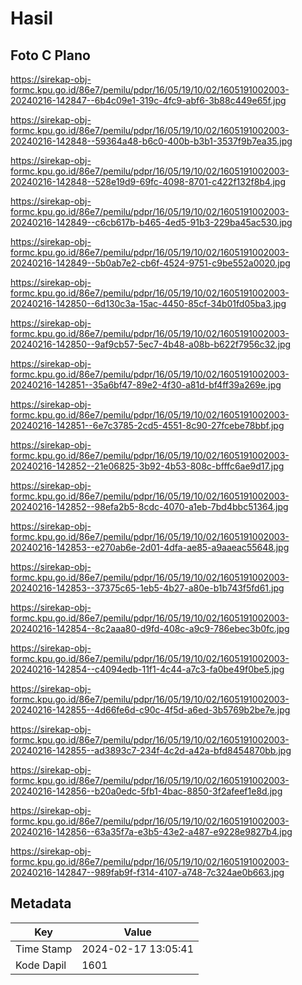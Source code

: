 # Hasil

## Foto C Plano

https://sirekap-obj-formc.kpu.go.id/86e7/pemilu/pdpr/16/05/19/10/02/1605191002003-20240216-142847--6b4c09e1-319c-4fc9-abf6-3b88c449e65f.jpg

https://sirekap-obj-formc.kpu.go.id/86e7/pemilu/pdpr/16/05/19/10/02/1605191002003-20240216-142848--59364a48-b6c0-400b-b3b1-3537f9b7ea35.jpg

https://sirekap-obj-formc.kpu.go.id/86e7/pemilu/pdpr/16/05/19/10/02/1605191002003-20240216-142848--528e19d9-69fc-4098-8701-c422f132f8b4.jpg

https://sirekap-obj-formc.kpu.go.id/86e7/pemilu/pdpr/16/05/19/10/02/1605191002003-20240216-142849--c6cb617b-b465-4ed5-91b3-229ba45ac530.jpg

https://sirekap-obj-formc.kpu.go.id/86e7/pemilu/pdpr/16/05/19/10/02/1605191002003-20240216-142849--5b0ab7e2-cb6f-4524-9751-c9be552a0020.jpg

https://sirekap-obj-formc.kpu.go.id/86e7/pemilu/pdpr/16/05/19/10/02/1605191002003-20240216-142850--6d130c3a-15ac-4450-85cf-34b01fd05ba3.jpg

https://sirekap-obj-formc.kpu.go.id/86e7/pemilu/pdpr/16/05/19/10/02/1605191002003-20240216-142850--9af9cb57-5ec7-4b48-a08b-b622f7956c32.jpg

https://sirekap-obj-formc.kpu.go.id/86e7/pemilu/pdpr/16/05/19/10/02/1605191002003-20240216-142851--35a6bf47-89e2-4f30-a81d-bf4ff39a269e.jpg

https://sirekap-obj-formc.kpu.go.id/86e7/pemilu/pdpr/16/05/19/10/02/1605191002003-20240216-142851--6e7c3785-2cd5-4551-8c90-27fcebe78bbf.jpg

https://sirekap-obj-formc.kpu.go.id/86e7/pemilu/pdpr/16/05/19/10/02/1605191002003-20240216-142852--21e06825-3b92-4b53-808c-bfffc6ae9d17.jpg

https://sirekap-obj-formc.kpu.go.id/86e7/pemilu/pdpr/16/05/19/10/02/1605191002003-20240216-142852--98efa2b5-8cdc-4070-a1eb-7bd4bbc51364.jpg

https://sirekap-obj-formc.kpu.go.id/86e7/pemilu/pdpr/16/05/19/10/02/1605191002003-20240216-142853--e270ab6e-2d01-4dfa-ae85-a9aaeac55648.jpg

https://sirekap-obj-formc.kpu.go.id/86e7/pemilu/pdpr/16/05/19/10/02/1605191002003-20240216-142853--37375c65-1eb5-4b27-a80e-b1b743f5fd61.jpg

https://sirekap-obj-formc.kpu.go.id/86e7/pemilu/pdpr/16/05/19/10/02/1605191002003-20240216-142854--8c2aaa80-d9fd-408c-a9c9-786ebec3b0fc.jpg

https://sirekap-obj-formc.kpu.go.id/86e7/pemilu/pdpr/16/05/19/10/02/1605191002003-20240216-142854--c4094edb-11f1-4c44-a7c3-fa0be49f0be5.jpg

https://sirekap-obj-formc.kpu.go.id/86e7/pemilu/pdpr/16/05/19/10/02/1605191002003-20240216-142855--4d66fe6d-c90c-4f5d-a6ed-3b5769b2be7e.jpg

https://sirekap-obj-formc.kpu.go.id/86e7/pemilu/pdpr/16/05/19/10/02/1605191002003-20240216-142855--ad3893c7-234f-4c2d-a42a-bfd8454870bb.jpg

https://sirekap-obj-formc.kpu.go.id/86e7/pemilu/pdpr/16/05/19/10/02/1605191002003-20240216-142856--b20a0edc-5fb1-4bac-8850-3f2afeef1e8d.jpg

https://sirekap-obj-formc.kpu.go.id/86e7/pemilu/pdpr/16/05/19/10/02/1605191002003-20240216-142856--63a35f7a-e3b5-43e2-a487-e9228e9827b4.jpg

https://sirekap-obj-formc.kpu.go.id/86e7/pemilu/pdpr/16/05/19/10/02/1605191002003-20240216-142847--989fab9f-f314-4107-a748-7c324ae0b663.jpg


## Metadata

| Key        | Value               |
| ---------- | ------------------- |
| Time Stamp | 2024-02-17 13:05:41 |
| Kode Dapil | 1601                |



